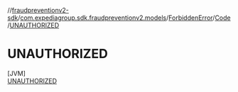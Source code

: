//[fraudpreventionv2-sdk](../../../../../index.md)/[com.expediagroup.sdk.fraudpreventionv2.models](../../../index.md)/[ForbiddenError](../../index.md)/[Code](../index.md)/[UNAUTHORIZED](index.md)

# UNAUTHORIZED

[JVM]\
[UNAUTHORIZED](index.md)
